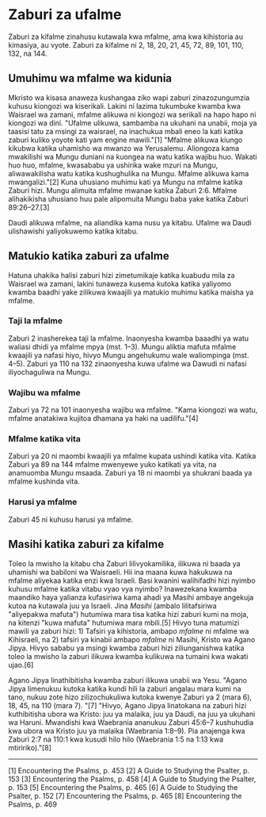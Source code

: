 # Zaburi za ufalme

Zaburi za kifalme zinahusu kutawala kwa mfalme, ama kwa kihistoria au kimasiya, au vyote. Zaburi za kifalme ni 2, 18, 20, 21, 45, 72, 89, 101, 110, 132, na 144.

## Umuhimu wa mfalme wa kidunia

Mkristo wa kisasa anaweza kushangaa ziko wapi zaburi zinazozungumzia kuhusu kiongozi wa kiserikali. Lakini ni lazima tukumbuke kwamba kwa Waisrael wa zamani, mfalme alikuwa ni kiongozi wa serikali na hapo hapo ni kiongozi wa dini. "Ufalme ulikuwa, sambamba na ukuhani na unabii, moja ya taasisi tatu za msingi za waisrael, na inachukua mbali eneo la kati katika zaburi kuliko yoyote kati yam engine mawili."[1] "Mfalme alikuwa kiungo kikubwa katika uhamisho wa mwanzo wa Yerusalemu. Aliongoza kama mwakilishi wa Mungu duniani na kuongea na watu katika wajibu huo. Wakati huo huo, mfalme, kwasababu ya ushirika wake mzuri na Mungu, aliwawakilisha watu katika kushughulika na Mungu. Mfalme alikuwa kama mwangalizi."[2] Kuna uhusiano muhimu kati ya Mungu na mfalme katika Zaburi hizi. Mungu alimuita mfalme mwanae katika Zaburi 2:6. Mfalme alihakikisha uhusiano huu pale alipomuita Mungu baba yake katika Zaburi 89:26–27.[3]

Daudi alikuwa mfalme, na aliandika kama nusu ya kitabu. Ufalme wa Daudi ulishawishi yaliyokuwemo katika kitabu.

## Matukio katika zaburi za ufalme

Hatuna uhakika halisi zaburi hizi zimetumikaje katika kuabudu mila za Waisrael wa zamani, lakini tunaweza kusema kutoka katika yaliyomo kwamba baadhi yake zilikuwa kwaajili ya matukio muhimu katika maisha ya mfalme.

### Taji la mfalme

Zaburi 2 inasherekea taji la mfalme. Inaonyesha kwamba baaadhi ya watu waliasi dhidi ya mfalme mpya (mst. 1–3). Mungu aliktia mafuta mfalme kwaajili ya nafasi hiyo, hivyo Mungu angehukumu wale waliompinga (mst. 4–5). Zaburi ya 110 na 132 zinaonyesha kuwa ufalme wa Dawudi ni nafasi iliyochaguliwa na Mungu.

### Wajibu wa mfalme

Zaburi ya 72 na 101 inaonyesha wajibu wa mfalme. "Kama kiongozi wa watu, mfalme anatakiwa kujitoa dhamana ya haki na uadilifu."[4]

### Mfalme katika vita

Zaburi ya 20 ni maombi kwaajili ya mfalme kupata ushindi katika vita. Katika Zaburi ya 89 na 144 mfalme mwenyewe yuko katikati ya vita, na anamuomba Mungu msaada. Zaburi ya 18 ni maombi ya shukrani baada ya mfalme kushinda vita.

### Harusi ya mfalme

Zaburi 45 ni kuhusu harusi ya mfalme.

## Masihi katika zaburi za kifalme

Toleo la mwisho la kitabu cha Zaburi lilivyokamilika, ilikuwa ni baada ya uhamishi wa babiloni wa Waisraeli. Hii ina maana kuwa hakukuwa na mfalme aliyekaa katika enzi kwa Israeli. Basi kwanini walihifadhi hizi nyimbo kuhusu mfalme katika vitabu vyao vya nyimbo? Inawezekana kwamba maandiko haya yalianza kufasiriwa kama ahadi ya Masihi ambaye angekuja kutoa na kutawala juu ya Israeli. Jina _Masihi_ (ambalo lilitafsiriwa "aliyepakwa mafuta") hutumiwa mara tisa katika hizi zaburi kumi na moja, na kitenzi "kuwa mafuta" hutumiwa mara mbili.[5] Hivyo tuna matumizi mawili ya zaburi hizi: 1) Tafsiri ya kihistoria, ambapo _mfalme_ ni mfalme wa Kihisraeli, na 2) tafsiri ya kinabii ambapo _mfalme_ ni Masihi, Kristo wa Agano Jipya. Hivyo sababu ya msingi kwamba zaburi hizi ziliunganishwa katika toleo la mwisho la zaburi ilikuwa kwamba kulikuwa na tumaini kwa wakati ujao.[6]

Agano Jipya linathibitisha kwamba zaburi ilikuwa unabii wa Yesu. "Agano Jipya limenukuu kutoka katika kundi hili la zaburi angalau mara kumi na tano, nukuu zote hizo zilizochukuliwa kutoka kwenye Zaburi ya 2 (mara 6), 18, 45, na 110 (mara 7). "[7] "Hivyo, Agano Jipya linatokana na zaburi hizi kuthibitisha ubora wa Kristo: juu ya malaika, juu ya Daudi, na juu ya ukuhani wa Haruni. Mwandishi kwa Waebrania ananukuu Zaburi 45:6–7 kushuhudia kwa ubora wa Kristo juu ya malaika (Waebrania 1:8–9). Pia anajenga kwa Zaburi 2:7 na 110:1 kwa kusudi hilo hilo (Waebrania 1:5 na 1:13 kwa mtiririko)."[8]

----------------------------------------------------------------

[1] Encountering the Psalms, p. 453
[2] A Guide to Studying the Psalter, p. 153
[3] Encountering the Psalms, p. 458
[4] A Guide to Studying the Psalter, p. 153
[5] Encountering the Psalms, p. 465
[6] A Guide to Studying the Psalter, p. 152
[7] Encountering the Psalms, p. 465
[8] Encountering the Psalms, p. 469